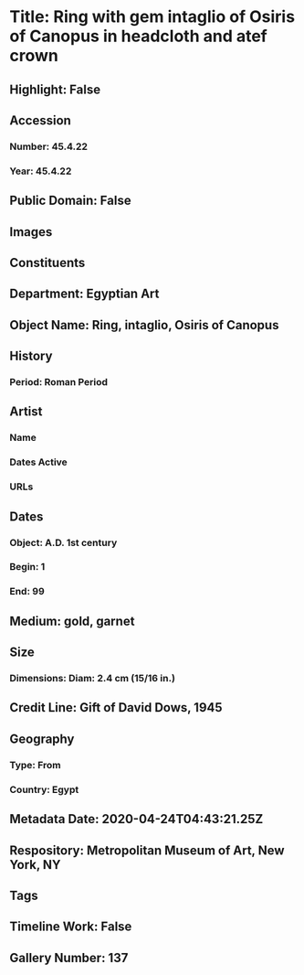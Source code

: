 # Title: Ring with gem intaglio of Osiris of Canopus in headcloth and atef crown
## Highlight: False
## Accession
### Number: 45.4.22
### Year: 45.4.22
## Public Domain: False
## Images
## Constituents
## Department: Egyptian Art
## Object Name: Ring, intaglio, Osiris of Canopus
## History
### Period: Roman Period
## Artist
### Name
### Dates Active
### URLs
## Dates
### Object: A.D. 1st century
### Begin: 1
### End: 99
## Medium: gold, garnet
## Size
### Dimensions: Diam: 2.4 cm (15/16 in.)
## Credit Line: Gift of David Dows, 1945
## Geography
### Type: From
### Country: Egypt
## Metadata Date: 2020-04-24T04:43:21.25Z
## Respository: Metropolitan Museum of Art, New York, NY
## Tags
## Timeline Work: False
## Gallery Number: 137